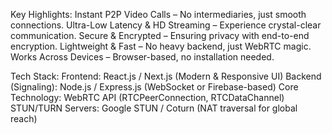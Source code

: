 
 Key Highlights:
 Instant P2P Video Calls – No intermediaries, just smooth connections.
 Ultra-Low Latency & HD Streaming – Experience crystal-clear communication.
 Secure & Encrypted – Ensuring privacy with end-to-end encryption.
 Lightweight & Fast – No heavy backend, just WebRTC magic.
 Works Across Devices – Browser-based, no installation needed.

 Tech Stack:
 Frontend: React.js / Next.js (Modern & Responsive UI)
 Backend (Signaling): Node.js / Express.js (WebSocket or Firebase-based)
 Core Technology: WebRTC API (RTCPeerConnection, RTCDataChannel)
 STUN/TURN Servers: Google STUN / Coturn (NAT traversal for global reach)
